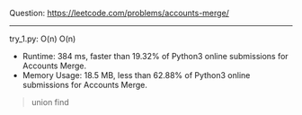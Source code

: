 Question: https://leetcode.com/problems/accounts-merge/

---

try_1.py: O(n) O(n)

* Runtime: 384 ms, faster than 19.32% of Python3 online submissions for Accounts Merge.
* Memory Usage: 18.5 MB, less than 62.88% of Python3 online submissions for Accounts Merge.

> union find